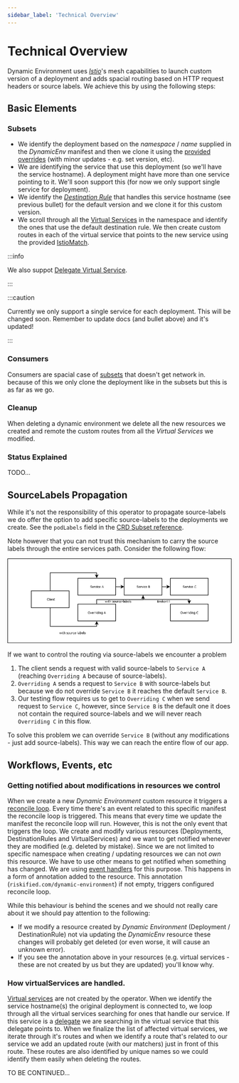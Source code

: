 ```yaml
---
sidebar_label: 'Technical Overview'
---
```


# Technical Overview

Dynamic Environment uses [_Istio_][istio]'s mesh capabilities to launch custom version of a
deployment and adds spacial routing based on HTTP request headers or source labels. We achieve this
by using the following steps:

## Basic Elements

### Subsets

* We identify the deployment based on the _namespace_ / _name_ supplied in the _DynamicEnv_ manifest
  and then we clone it using the [provided overrides](../references/crd.md#subset) (with minor
  updates - e.g. set version, etc).
* We are identifying the service that use this deployment (so we'll have the service hostname). A
  deployment might have more than one service pointing to it. We'll soon support this (for now we
  only support single service for deployment).
* We identify the [_Destination Rule_][DR] that handles this service hostname (see previous bullet)
  for the default version and we clone it for this custom version.
* We scroll through all the [Virtual Services][VS] in the namespace and identify the ones that use
  the default destination rule. We then create custom routes in each of the virtual service that
  points to the new service using the provided [IstioMatch](../references/crd.md#istiomatch).

:::info

We also suppot [Delegate Virtual Service][delegate].

:::

:::caution

Currently we only support a single service for each deployment. This will be changed soon. Remember
to update docs (and bullet above) and it's updated!

:::

### Consumers

Consumers are spacial case of [subsets](#subsets) that doesn't get network in. because of this we
only clone the deployment like in the subsets but this is as far as we go.

### Cleanup

When deleting a dynamic environment we delete all the new resources we created and remote the custom
routes from all the _Virtual Services_ we modified.

### Status Explained

TODO...

## SourceLabels Propagation

While it's not the responsibility of this operator to propagate source-labels we do offer the option
to add specific source-labels to the deployments we create. See the `podLabels` field in
the [CRD Subset reference](../references/crd.md#subset).

Note however that you can not trust this mechanism to carry the source labels through the entire
services path. Consider the following flow:

![service-with-non-linear-overrides](./assets/img/source-labels.png)

If we want to control the routing via source-labels we encounter a problem

1. The client sends a request with valid source-labels to `Service A` (reaching `Overriding A`
   because of source-labels).
2. `Overriding A` sends a request to `Service B` with source-labels but because we do not
   override `Service B` it reaches the default `Service B`.
3. Our testing flow requires us to get to `Overriding C` when we send request to `Service C`,
   however, since `Service B` is the default one it does not contain the required source-labels and
   we will never reach `Overriding C` in this flow.

To solve this problem we can override `Service B` (without any modifications - just add
source-labels). This way we can reach the entire flow of our app.

## Workflows, Events, etc

### Getting notified about modifications in resources we control

When we create a new _Dynamic Environment_ custom resource it triggers
a [reconcile loop][reconcile-loop]. Every time there's an event related to this specific manifest
the reconcile loop is triggered. This means that every time we update the manifest the reconcile
loop will run. However, this is not the only event that triggers the loop. We create and modify
various resources (Deployments, DestinationRules and VirtualServices) and we want to get notified
whenever they are modified (e.g. deleted by mistake). Since we are not limited to specific namespace
when creating / updating resources we can not *own* this resource. We have to use other means to get
notified when something has changed. We are using [event handlers][event-handlers] for this purpose.
This happens in a form of annotation added to the resource. This
annotation (`riskified.com/dynamic-environment`) if not empty, triggers configured reconcile loop.

While this behaviour is behind the scenes and we should not really care about it we should pay
attention to the following:

* If we modify a resource created by _Dynamic Environment_ (Deployment / DestinationRule) not via
  updating the _DynamicEnv_ resource these changes will probably get deleted (or even worse, it will
  cause an unknown error).
* If you see the annotation above in your resources (e.g. virtual services - these are not created
  by us but they are updated) you'll know why.

### How virtualServices are handled.

[Virtual services][VS] are not created by the operator. When we identify the service hostname(s) the
original deployment is connected to, we loop through all the virtual services searching for ones
that handle our service. If this service is a [delegate][] we are searching in the virtual service
that this delegate points to. When we finalize the list of affected virtual services, we iterate
through it's routes and when we identify a route that's related to our service we add an updated
route (with our matchers) just in front of this route. These routes are also identified by unique
names so we could identify them easily when deleting the routes.

TO BE CONTINUED...

[istio]: https://istio.io/

[DR]: https://istio.io/latest/docs/reference/config/networking/destination-rule/

[VS]: https://istio.io/latest/docs/reference/config/networking/virtual-service/

[delegate]: https://istio.io/latest/docs/reference/config/networking/virtual-service/#Delegate

[reconcile-loop]: https://sdk.operatorframework.io/docs/building-operators/golang/tutorial/#reconcile-loop

[event-handlers]: https://pkg.go.dev/sigs.k8s.io/controller-runtime/pkg/handler@v0.14.5#EventHandler
